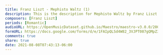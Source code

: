 ```yaml
---
title: Franz Liszt - Mephisto Waltz (1)
description: This is the description for Mephisto Waltz by Franz Liszt
composers: [Franz Liszt]
periods: [Romantic]
audioURL: https://OpenMusicDataset.github.io/Maestro/maestro-v3.0.0/2006/MIDI-Unprocessed_02_R1_2006_01-04_ORIG_MID--AUDIO_02_R1_2006_03_Track03_wav.midi
formURL: https://docs.google.com/forms/d/e/1FAIpQLSd4W82_3VJPT087gQMpZ3kIj78Ot_8Linx5sm_K_vjlR3X72Q/viewform
comments: true
share: true
date: 2021-08-08T07:43:13-06:00
---
```

